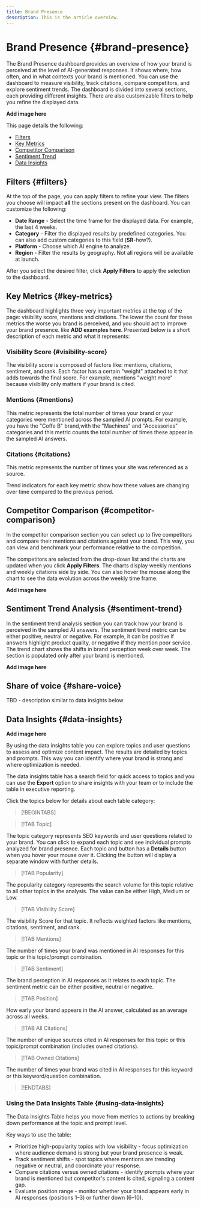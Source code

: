 ```yaml
---
title: Brand Presence
description: This is the article overview.
---
```


# Brand Presence {#brand-presence}

The Brand Presence dashboard provides an overview of how your brand is perceived at the level of AI-generated responses. It shows where, how often, and in what contexts your brand is mentioned. You can use the dashboard to measure visibility, track citations, compare competitors, and explore sentiment trends. The dashboard is divided into several sections, each providing different insights. There are also customizable filters to help you refine the displayed data.

**Add image here**

This page details the following:

* [Filters](#filters)
* [Key Metrics](##key-metrics)
* [Competitor Comparison](##competitor-comparison)
* [Sentiment Trend](#sentiment-trend)
* [Data Insights](#data-insights)

## Filters {#filters}

At the top of the page, you can apply filters to refine your view. The filters you choose will impact **all** the sections present on the dashboard. You can customize the following:

* **Date Range** - Select the time frame for the displayed data. For example, the last 4 weeks.
* **Category** - Filter the displayed results by predefined categories. You can also add custom categories to this field (**SR**-how?).
* **Platform** - Choose which AI engine to analyze.
* **Region** - Filter the results by geography. Not all regions will be available at launch.

After you select the desired filter, click **Apply Filters** to apply the selection to the dashboard.

## Key Metrics {#key-metrics}

The dashboard highlights three very important metrics at the top of the page: visibility score, mentions and citations. The lower the count for these metrics the worse you brand is perceived, and you should act to improve your brand presence. like **ADD examples here**. Presented below is a short description of each metric and what it represents:

### Visibility Score {#visibility-score}

The visibility score is composed of factors like: mentions, citations, sentiment, and rank. Each factor has a certain "weight" attached to it that adds towards the final score. For example, mentions "weight more" because visibility only matters if your brand is cited.

### Mentions {#mentions}

This metric represents the total number of times your brand or your categories were mentioned across the sampled AI prompts. For example, you have the "Coffe B" brand,with the "Machines" and "Accessories" categories and this metric counts the total number of times these appear in the sampled AI answers.

### Citations {#citations}

This metric represents the number of times your site was referenced as a source.

Trend indicators for each key metric show how these values are changing over time compared to the previous period.

## Competitor Comparison {#competitor-comparison}

In the competitor comparison section you can select up to five competitors and compare their mentions and citations against your brand. This way, you can view and benchmark your performance relative to the competition.

The competitors are selected from the drop-down list and the charts are updated when you click **Apply Filters**. The charts display weekly mentions and weekly citations side by side. You can also hover the mouse along the chart to see the data evolution across the weekly time frame.

**Add image here**

## Sentiment Trend Analysis {#sentiment-trend}

In the sentiment trend analysis section you can track how your brand is perceived in the sampled AI answers. The sentiment trend metric can be either positive, neutral or negative. For example, it can be positive if answers highlight product quality, or negative if they mention poor service. The trend chart shows the shifts in brand perception week over week. The section is populated only after your brand is mentioned.

**Add image here**

## Share of voice {#share-voice}

TBD - description similar to data insights below

## Data Insights {#data-insights}

**Add image here**

By using the data insights table you can explore topics and user questions to assess and optimize content impact. The results are detailed by topics and prompts. This way you can identify where your brand is strong and where optimization is needed.

The data insights table has a search field for quick access to topics and you can use the **Export** option to share insights with your team or to include the table in executive reporting.

Click the topics below for details about each table category:

>[!BEGINTABS]

>[!TAB Topic]

The topic category represents SEO keywords and user questions related to your brand. You can click to expand each topic and see individual prompts analyzed for brand presence. Each topic and button has a **Details** button when you hover your mouse over it. Clicking the button will display a separate window with further details.

>[!TAB Popularity]

The popularity category represents the search volume for this topic relative to all other topics in the analysis. The value can be either High, Medium or Low.

>[!TAB Visibility Score]

The visibility Score for that topic. It reflects weighted factors like mentions, citations, sentiment, and rank.

>[!TAB Mentions]

The number of times your brand was mentioned in AI responses for this topic or this topic/prompt combination.

>[!TAB Sentiment]

The brand perception in AI responses as it relates to each topic. The sentiment metric can be either positive, neutral or negative.

>[!TAB Position]

How early your brand appears in the AI answer, calculated as an average across all weeks.

>[!TAB All Citations]

The number of unique sources cited in AI responses for this topic or this topic/prompt combination (includes owned citations).

>[!TAB Owned Citations]

The number of times your brand was cited in AI responses for this keyword or this keyword/question combination.

>[!ENDTABS]

### Using the Data Insights Table {#using-data-insights}

The Data Insights Table helps you move from metrics to actions by breaking down performance at the topic and prompt level.

Key ways to use the table:

* Prioritize high-popularity topics with low visibility - focus optimization where audience demand is strong but your brand presence is weak.
* Track sentiment shifts - spot topics where mentions are trending negative or neutral, and coordinate your response.
* Compare citations versus owned citations - identify prompts where your brand is mentioned but competitor's content is cited, signaling a content gap.
* Evaluate position range - monitor whether your brand appears early in AI responses (positions 1–3) or further down (6–10).
